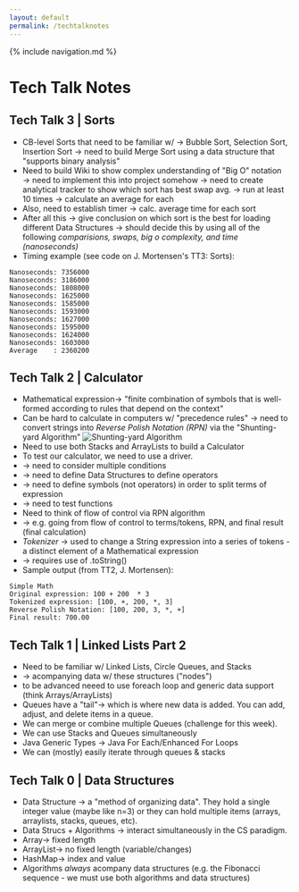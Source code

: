 ```yaml
---
layout: default
permalink: /techtalknotes
---
```

{% include navigation.md %}
# Tech Talk Notes


## **Tech Talk 3 | Sorts**
* CB-level Sorts that need to be familiar w/  → Bubble Sort, Selection Sort, Insertion Sort
 → need to build Merge Sort using a data structure that "supports binary analysis"
* Need to build Wiki to show complex understanding of "Big O" notation 
 → need to implement this into project somehow
 → need to create analytical tracker to show which sort has best swap avg. 
  → run at least 10 times
   → calculate an average for each
* Also, need to establish timer
  → calc. average time for each sort
* After all this  → give conclusion on which sort is the best for loading different Data Structures
  → should decide this by using all of the following *comparisions, swaps, big o complexity, and time (nanoseconds)*
* Timing example (see code on J. Mortensen's TT3: Sorts):
```
Nanoseconds: 7356000
Nanoseconds: 3186000
Nanoseconds: 1808000
Nanoseconds: 1625000
Nanoseconds: 1585000
Nanoseconds: 1593000
Nanoseconds: 1627000
Nanoseconds: 1595000
Nanoseconds: 1624000
Nanoseconds: 1603000
Average    : 2360200
```

## **Tech Talk 2 | Calculator**
* Mathematical expression→ "finite combination of symbols that is well-formed according to rules that depend on the context"
*  Can be hard to calculate in computers w/ "precedence rules" → need to convert strings into *Reverse Polish Notation (RPN)*
 via the "Shunting-yard Algorithm"
![Shunting-yard Algorithm](https://ds055uzetaobb.cloudfront.net/brioche/uploads/znDrlV7Th2-c1f3db0cf4738e82ea1535ccc835bb7f747e7abb.jpg?width=1200)
* Need to use both Stacks and ArrayLists to build a Calculator
* To test our calculator, we need to use a driver.
*  → need to consider multiple conditions
*  → need to define Data Structures to define operators
*  → need to define symbols (not operators) in order to split terms of expression
*  → need to test functions
* Need to think of flow of control via RPN algorithm 
*  → e.g. going from flow of control to terms/tokens, RPN, and final result (final calculation)
* *Tokenizer* → used to change a String expression into a series of tokens - a distinct element of a Mathematical expression
*  → requires use of .toString()
* Sample output (from TT2, J. Mortensen):
```
Simple Math
Original expression: 100 + 200  * 3
Tokenized expression: [100, +, 200, *, 3]
Reverse Polish Notation: [100, 200, 3, *, +]
Final result: 700.00
```

## **Tech Talk 1 | Linked Lists Part 2**
* Need to be familiar w/ Linked Lists, Circle Queues, and Stacks
*  → acompanying data w/ these structures ("nodes")
* to be advanced neeed to use foreach loop and generic data support (think Arrays/ArrayLists)
* Queues have a "tail"→  which is where new data is added. You can add, adjust, and delete items in a queue.
* We can merge or combine multiple Queues (challenge for this week).
* We can use Stacks and Queues simultaneously
* Java Generic Types →  Java For Each/Enhanced For Loops
* We can (mostly) easily iterate through queues & stacks
## **Tech Talk 0 | Data Structures**

* Data Structure → a "method of organizing data". They hold a single integer value (maybe like n=3) or they can hold multiple items (arrays, arraylists, stacks, queues, etc). 
* Data Strucs + Algorithms → interact simultaneously in the CS paradigm. 
* Array→ fixed length
* ArrayList→ no fixed length (variable/changes)
* HashMap→ index and value
* Algorithms *always* acompany data structures (e.g. the Fibonacci sequence - we must use both algorithms and data structures)

